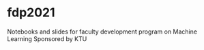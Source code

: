 # fdp2021

Notebooks and slides for faculty development program on  Machine Learning 
Sponsored by KTU
